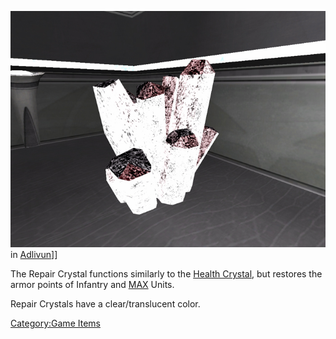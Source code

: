 ![](images/ArmorRepairCrystal.jpg "fig:ArmorRepairCrystal.jpg") in
[Adlivun](Adlivun.md)\]\]

The Repair Crystal functions similarly to the [Health
Crystal](Health_Crystal.md), but restores the armor points of
Infantry and [MAX](Mechanized_Assault_Exo-Suit.md) Units.

Repair Crystals have a clear/translucent color.

[Category:Game Items](Category:Game_Items.md)
